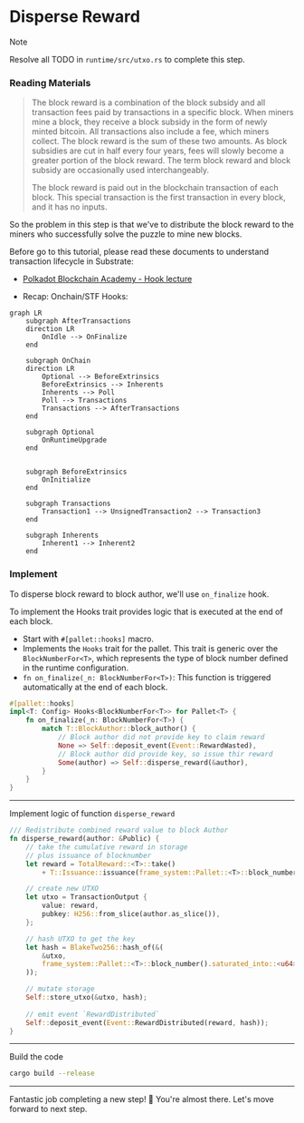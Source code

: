 # Disperse Reward

> [!Note]
> Resolve all TODO in `runtime/src/utxo.rs` to complete this step.

### Reading Materials

> The block reward is a combination of the block subsidy and all transaction fees paid by transactions in a specific block. When miners mine a block, they receive a block subsidy in the form of newly minted bitcoin. All transactions also include a fee, which miners collect. The block reward is the sum of these two amounts. As block subsidies are cut in half every four years, fees will slowly become a greater portion of the block reward. The term block reward and block subsidy are occasionally used interchangeably. 
> 
>
> The block reward is paid out in the blockchain transaction of each block. This special transaction is the first transaction in every block, and it has no inputs.

So the problem in this step is that we've to distribute the block reward to the miners who successfully solve the puzzle to mine new blocks.

Before go to this tutorial, please read these documents to understand transaction lifecycle in Substrate:

- [Polkadot Blockchain Academy - Hook lecture](https://polkadot-blockchain-academy.github.io/pba-book/frame/hooks/page.html)

- Recap: Onchain/STF Hooks:

```mermaid
graph LR
    subgraph AfterTransactions
    direction LR
        OnIdle --> OnFinalize
    end

    subgraph OnChain
    direction LR
        Optional --> BeforeExtrinsics
        BeforeExtrinsics --> Inherents
        Inherents --> Poll
        Poll --> Transactions
        Transactions --> AfterTransactions
    end

    subgraph Optional
        OnRuntimeUpgrade
    end


    subgraph BeforeExtrinsics
        OnInitialize
    end

    subgraph Transactions
        Transaction1 --> UnsignedTransaction2 --> Transaction3
    end

    subgraph Inherents
        Inherent1 --> Inherent2
    end
```

### Implement

To disperse block reward to block author, we'll use `on_finalize` hook. 


To implement the Hooks trait provides logic that is executed at the end of each block. 
- Start with `#[pallet::hooks]` macro. 
- Implements the `Hooks` trait for the pallet. This trait is generic over the `BlockNumberFor<T>`, which represents the type of block number defined in the runtime configuration.
- `fn on_finalize(_n: BlockNumberFor<T>)`: This function is triggered automatically at the end of each block.

```rust
#[pallet::hooks]
impl<T: Config> Hooks<BlockNumberFor<T>> for Pallet<T> {
    fn on_finalize(_n: BlockNumberFor<T>) {
        match T::BlockAuthor::block_author() {
            // Block author did not provide key to claim reward
            None => Self::deposit_event(Event::RewardWasted),
            // Block author did provide key, so issue thir reward
            Some(author) => Self::disperse_reward(&author),
        }
    }
}
```

---

Implement logic of function `disperse_reward`

```rust
/// Redistribute combined reward value to block Author
fn disperse_reward(author: &Public) {
    // take the cumulative reward in storage
    // plus issuance of blocknumber
    let reward = TotalReward::<T>::take()
        + T::Issuance::issuance(frame_system::Pallet::<T>::block_number());

    // create new UTXO
    let utxo = TransactionOutput {
        value: reward,
        pubkey: H256::from_slice(author.as_slice()),
    };

    // hash UTXO to get the key
    let hash = BlakeTwo256::hash_of(&(
        &utxo,
        frame_system::Pallet::<T>::block_number().saturated_into::<u64>(),
    ));

    // mutate storage
    Self::store_utxo(&utxo, hash);
    
    // emit event `RewardDistributed`
    Self::deposit_event(Event::RewardDistributed(reward, hash));
}
```

--- 

Build the code

```sh
cargo build --release
```

--- 

Fantastic job completing a new step! 🌟 You're almost there. Let's move forward to next step.
